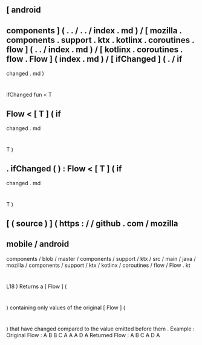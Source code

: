 [
android
-
components
]
(
.
.
/
.
.
/
index
.
md
)
/
[
mozilla
.
components
.
support
.
ktx
.
kotlinx
.
coroutines
.
flow
]
(
.
.
/
index
.
md
)
/
[
kotlinx
.
coroutines
.
flow
.
Flow
]
(
index
.
md
)
/
[
ifChanged
]
(
.
/
if
-
changed
.
md
)
#
ifChanged
fun
<
T
>
Flow
<
[
T
]
(
if
-
changed
.
md
#
T
)
>
.
ifChanged
(
)
:
Flow
<
[
T
]
(
if
-
changed
.
md
#
T
)
>
[
(
source
)
]
(
https
:
/
/
github
.
com
/
mozilla
-
mobile
/
android
-
components
/
blob
/
master
/
components
/
support
/
ktx
/
src
/
main
/
java
/
mozilla
/
components
/
support
/
ktx
/
kotlinx
/
coroutines
/
flow
/
Flow
.
kt
#
L18
)
Returns
a
[
Flow
]
(
#
)
containing
only
values
of
the
original
[
Flow
]
(
#
)
that
have
changed
compared
to
the
value
emitted
before
them
.
Example
:
Original
Flow
:
A
B
B
C
A
A
A
D
A
Returned
Flow
:
A
B
C
A
D
A
